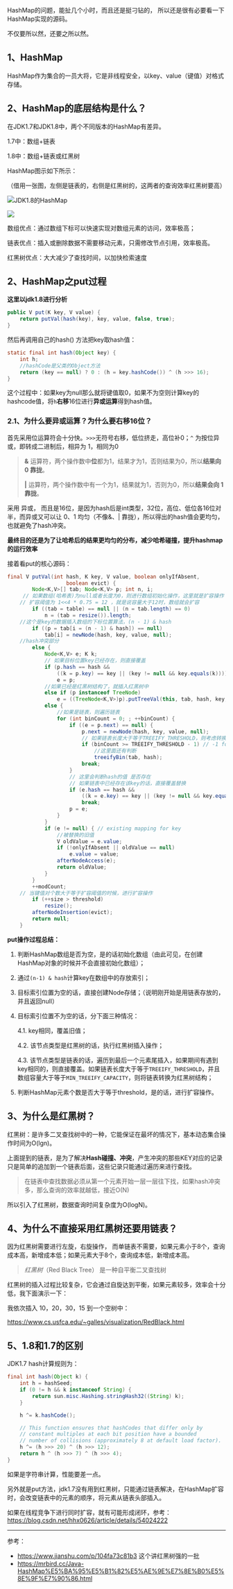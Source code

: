 HashMap的问题，能扯几个小时，而且还是挺刁钻的， 所以还是很有必要看一下HashMap实现的源码。

不仅要所以然，还要之所以然。



## 1、HashMap

HashMap作为集合的一员大将，它是非线程安全，以key、value（键值）对格式存储。



## 2、HashMap的底层结构是什么？

在JDK1.7和JDK1.8中，两个不同版本的HashMap有差异。

1.7中：数组+链表

1.8中：数组+链表或红黑树

HashMap图示如下所示：

（借用一张图，左侧是链表的，右侧是红黑树的，这两者的查询效率红黑树要高）

![JDK1.8的HashMap](https://mrbird.cc/img/QQ20210106-145557@2x.png)

![](https://cdn.jsdelivr.net/gh/DogerRain/image@main/img-20210401/1408728-20190906090342350-1437652164.png)

数组优点：通过数组下标可以快速实现对数组元素的访问，效率极高；

链表优点：插入或删除数据不需要移动元素，只需修改节点引用，效率极高。

红黑树优点：大大减少了查找时间，以加快检索速度

## 2、HashMap之put过程



**这里以jdk1.8进行分析**

```java
public V put(K key, V value) {
	return putVal(hash(key), key, value, false, true);
}
```

然后再调用自己的hash() 方法把key取hash值：

```java
static final int hash(Object key) {
    int h;
    //hashCode是父类的Object方法
    return (key == null) ? 0 : (h = key.hashCode()) ^ (h >>> 16);
}
```

这个过程中：如果key为null那么就将键值取0，如果不为空则计算key的hashcode值，将`h`**右移**16位进行**异或运算**得到hash值。

### 2.1、为什么要异或运算？为什么要右移16位？

首先采用位运算符会十分快。`>>>`无符号右移，低位挤走，高位补0；`^` 为按位异或，即转成二进制后，相异为 1，相同为0

> **&** 运算符，两个操作数中**位**都为1，结果才为1，否则结果为0，所以**结果向 0 靠拢**。
>
>  **|** 运算符，两个操作数中有一个为1，结果就为1，否则为0，所以**结果会向 1 靠拢**。

采用 异或， 而且是16位，是因为hash后是int类型，32位，高位、低位各16位对半，而异或又可以让 0、1 均匀（不像&、| 靠拢），所以得出的hash值会更均匀，也就避免了hash冲突。

**最终目的还是为了让哈希后的结果更均匀的分布，减少哈希碰撞，提升hashmap的运行效率**



接着看put的核心源码：

```java
final V putVal(int hash, K key, V value, boolean onlyIfAbsent,
                   boolean evict) {
        Node<K,V>[] tab; Node<K,V> p; int n, i;
     // 如果数组(哈希表)为null或者长度为0，则进行数组初始化操作，这里就是扩容操作 默认是 1<<4=16的容量
    // 扩容阈值为 1<<4 * 0.75 = 12 ，就是说容量大于12时，数组就会扩容
        if ((tab = table) == null || (n = tab.length) == 0)
            n = (tab = resize()).length;
    //这个是key的数据插入数组的下标位置算法，(n - 1) & hash
        if ((p = tab[i = (n - 1) & hash]) == null)
            tab[i] = newNode(hash, key, value, null);
    //hash冲突部分
        else {
            Node<K,V> e; K k;
            // 如果目标位置key已经存在，则直接覆盖
            if (p.hash == hash &&
                ((k = p.key) == key || (key != null && key.equals(k))))
                e = p;
            //如果已经是红黑树结构了，就插入红黑树中
            else if (p instanceof TreeNode)
                e = ((TreeNode<K,V>)p).putTreeVal(this, tab, hash, key, value);
            else {
                //如果是链表，则遍历链表
                for (int binCount = 0; ; ++binCount) {
                    if ((e = p.next) == null) {
                        p.next = newNode(hash, key, value, null);
                        // 如果链表长度大于等于TREEIFY_THRESHOLD，则考虑转换为红黑树
                        if (binCount >= TREEIFY_THRESHOLD - 1) // -1 for 1st
                            //这里面还有判断
                            treeifyBin(tab, hash);
                        break;
                    }
                    // 这里会判断hash的值 是否存在
                    // 如果链表中已经存在该key的话，直接覆盖替换
                    if (e.hash == hash &&
                        ((k = e.key) == key || (key != null && key.equals(k))))
                        break;
                    p = e;
                }
            }
            if (e != null) { // existing mapping for key
                //被替换的旧值
                V oldValue = e.value;
                if (!onlyIfAbsent || oldValue == null)
                    e.value = value;
                afterNodeAccess(e);
                return oldValue;
            }
        }
        ++modCount;
    // 当键值对个数大于等于扩容阈值的时候，进行扩容操作
        if (++size > threshold)
            resize();
        afterNodeInsertion(evict);
        return null;
    }
```

**put操作过程总结：**

1. 判断HashMap数组是否为空，是的话初始化数组（由此可见，在创建HashMap对象的时候并不会直接初始化数组）；

2. 通过`(n-1) & hash`计算key在数组中的存放索引；

3. 目标索引位置为空的话，直接创建Node存储；（说明刚开始是用链表存放的，并且返回null）

4. 目标索引位置不为空的话，分下面三种情况：

   4.1. key相同，覆盖旧值；

   4.2. 该节点类型是红黑树的话，执行红黑树插入操作；

   4.3. 该节点类型是链表的话，遍历到最后一个元素尾插入，如果期间有遇到key相同的，则直接覆盖。如果链表长度大于等于`TREEIFY_THRESHOLD`，并且数组容量大于等于`MIN_TREEIFY_CAPACITY`，则将链表转换为红黑树结构；

5. 判断HashMap元素个数是否大于等于threshold，是的话，进行扩容操作。

## 3、为什么是红黑树？

红黑树：是许多二叉查找树中的一种，它能保证在最坏的情况下，基本动态集合操作时间为O(lgn)。

上面提到的链表，是为了解决**Hash碰撞、冲突**，产生冲突的那些KEY对应的记录只是简单的追加到一个链表后面，这些记录只能通过遍历来进行查找。

> 在链表中查找数据必须从第一个元素开始一层一层往下找，如果hash冲突多，那么查询的效率就越低，接近O(N)

所以引入了红黑树，数据查询时间复杂度为O(logN)。



## 4、为什么不直接采用红黑树还要用链表？

因为红黑树需要进行左旋，右旋操作， 而单链表不需要，如果元素小于8个，查询成本高，新增成本低；如果元素大于8个，查询成本低，新增成本高。

> *红黑树*（Red Black Tree） 是一种自平衡二叉查找树

红黑树的插入过程比较复杂，它会通过自旋达到平衡，如果元素较多，效率会十分低，我下面演示一下：

我依次插入 10，20，30，15 到一个空树中：

https://www.cs.usfca.edu/~galles/visualization/RedBlack.html



## 5、1.8和1.7的区别

JDK1.7 hash计算规则为：

```java
final int hash(Object k) {
    int h = hashSeed;
    if (0 != h && k instanceof String) {
        return sun.misc.Hashing.stringHash32((String) k);
    }

    h ^= k.hashCode();

    // This function ensures that hashCodes that differ only by
    // constant multiples at each bit position have a bounded
    // number of collisions (approximately 8 at default load factor).
    h ^= (h >>> 20) ^ (h >>> 12);
    return h ^ (h >>> 7) ^ (h >>> 4);
}
```

如果是字符串计算，性能要差一点。

另外就是put方法，jdk1.7没有用到红黑树，只能通过链表解决，在HashMap扩容时，会改变链表中的元素的顺序，将元素从链表头部插入。

如果在线程竞争下进行同时扩容，就有可能形成闭环，参考：https://blog.csdn.net/hhx0626/article/details/54024222

---

参考：

- https://www.jianshu.com/p/104fa73c81b3  这个讲红黑树强的一批
- https://mrbird.cc/Java-HashMap%E5%BA%95%E5%B1%82%E5%AE%9E%E7%8E%B0%E5%8E%9F%E7%90%86.html

